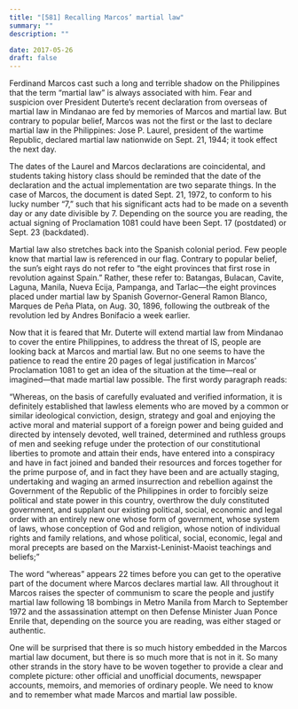 ```yaml
---
title: "[581] Recalling Marcos’ martial law"
summary: ""
description: ""

date: 2017-05-26
draft: false
---
```


Ferdinand Marcos cast such a long and terrible shadow on the Philippines that the term “martial law” is always associated with him. Fear and suspicion over President Duterte’s recent declaration from overseas of martial law in Mindanao are fed by memories of Marcos and martial law. But contrary to popular belief, Marcos was not the first or the last to declare martial law in the Philippines: Jose P. Laurel, president of the wartime Republic, declared martial law nationwide on Sept. 21, 1944; it took effect the next day.

The dates of the Laurel and Marcos declarations are coincidental, and students taking history class should be reminded that the date of the declaration and the actual implementation are two separate things. In the case of Marcos, the document is dated Sept. 21, 1972, to conform to his lucky number “7,” such that his significant acts had to be made on a seventh day or any date divisible by 7. Depending on the source you are reading, the actual signing of Proclamation 1081 could have been Sept. 17 (postdated) or Sept. 23 (backdated).

Martial law also stretches back into the Spanish colonial period. Few people know that martial law is referenced in our flag. Contrary to popular belief, the sun’s eight rays do not refer to “the eight provinces that first rose in revolution against Spain.” Rather, these refer to: Batangas, Bulacan, Cavite, Laguna, Manila, Nueva Ecija, Pampanga, and Tarlac—the eight provinces placed under martial law by Spanish Governor-General Ramon Blanco, Marques de Peña Plata, on Aug. 30, 1896, following the outbreak of the revolution led by Andres Bonifacio a week earlier.

Now that it is feared that Mr. Duterte will extend martial law from Mindanao to cover the entire Philippines, to address the threat of IS, people are looking back at Marcos and martial law. But no one seems to have the patience to read the entire 20 pages of legal justification in Marcos’ Proclamation 1081 to get an idea of the situation at the time—real or imagined—that made martial law possible. The first wordy paragraph reads:

“Whereas, on the basis of carefully evaluated and verified information, it is definitely established that lawless elements who are moved by a common or similar ideological conviction, design, strategy and goal and enjoying the active moral and material support of a foreign power and being guided and directed by intensely devoted, well trained, determined and ruthless groups of men and seeking refuge under the protection of our constitutional liberties to promote and attain their ends, have entered into a conspiracy and have in fact joined and banded their resources and forces together for the prime purpose of, and in fact they have been and are actually staging, undertaking and waging an armed insurrection and rebellion against the Government of the Republic of the Philippines in order to forcibly seize political and state power in this country, overthrow the duly constituted government, and supplant our existing political, social, economic and legal order with an entirely new one whose form of government, whose system of laws, whose conception of God and religion, whose notion of individual rights and family relations, and whose political, social, economic, legal and moral precepts are based on the Marxist-Leninist-Maoist teachings and beliefs;”

The word “whereas” appears 22 times before you can get to the operative part of the document where Marcos declares martial law. All throughout it Marcos raises the specter of communism to scare the people and justify martial law following 18 bombings in Metro Manila from March to September 1972 and the assassination attempt on then Defense Minister Juan Ponce Enrile that, depending on the source you are reading, was either staged or authentic.

One will be surprised that there is so much history embedded in the Marcos martial law document, but there is so much more that is not in it. So many other strands in the story have to be woven together to provide a clear and complete picture: other official and unofficial documents, newspaper accounts, memoirs, and memories of ordinary people.  We need to know and to remember what made Marcos and martial law possible.
